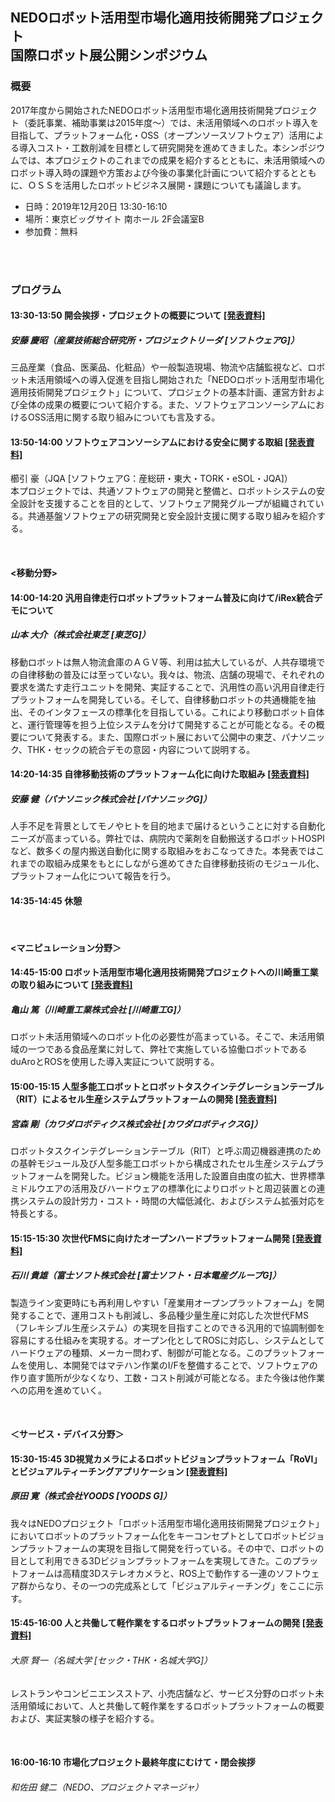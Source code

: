 ## NEDOロボット活用型市場化適用技術開発プロジェクト<br/>国際ロボット展公開シンポジウム


### 概要
2017年度から開始されたNEDOロボット活用型市場化適用技術開発プロジェクト（委託事業、補助事業は2015年度～）では、未活用領域へのロボット導入を目指して、プラットフォーム化・OSS（オープンソースソフトウェア）活用による導入コスト・工数削減を目標として研究開発を進めてきました。本シンポジウムでは、本プロジェクトのこれまでの成果を紹介するとともに、未活用領域へのロボット導入時の課題や方策および今後の事業化計画について紹介するとともに、ＯＳＳを活用したロボットビジネス展開・課題についても議論します。

- 日時：2019年12月20日 13:30-16:10 
- 場所：東京ビッグサイト 南ホール 2F会議室B
- 参加費：無料

<br/>
<br/>


### プログラム

#### 13:30-13:50 開会挨拶・プロジェクトの概要について [[発表資料]](191220_irex_Ando.pdf)
##### 安藤 慶昭（産業技術総合研究所・プロジェクトリーダ [ソフトウェアG]）<br/>
三品産業（食品、医薬品、化粧品）や一般製造現場、物流や店舗監視など、ロボット未活用領域への導入促進を目指し開始された「NEDOロボット活用型市場化適用技術開発プロジェクト」について、プロジェクトの基本計画、運営方針および全体の成果の概要について紹介する。また、ソフトウェアコンソーシアムにおけるOSS活用に関する取り組みについても言及する。

#### 13:50-14:00 ソフトウェアコンソーシアムにおける安全に関する取組 [[発表資料]](191220_irex_JQA.pdf)
櫛引 豪（JQA [ソフトウェアG：産総研・東大・TORK・eSOL・JQA]）<br/>
本プロジェクトでは、共通ソフトウェアの開発と整備と、ロボットシステムの安全設計を支援することを目的として、ソフトウェア開発グループが組織されている。共通基盤ソフトウェアの研究開発と安全設計支援に関する取り組みを紹介する。

<br/>

#### <移動分野>

#### 14:00-14:20 汎用自律走行ロボットプラットフォーム普及に向けて/iRex統合デモについて
##### 山本 大介（株式会社東芝 [東芝G]）<br/>
移動ロボットは無人物流倉庫のＡＧＶ等、利用は拡大しているが、人共存環境での自律移動の普及には至っていない。我々は、物流、店舗の現場で、それぞれの要求を満たす走行ユニットを開発、実証することで、汎用性の高い汎用自律走行プラットフォームを開発している。そして、自律移動ロボットの共通機能を抽出、そのインタフェースの標準化を目指している。これにより移動ロボット自体と、運行管理等を担う上位システムを分けて開発することが可能となる。その概要について発表する。また、国際ロボット展において公開中の東芝、パナソニック、THK・セックの統合デモの意図・内容について説明する。

#### 14:20-14:35 自律移動技術のプラットフォーム化に向けた取組み [[発表資料]](191220_irex_Panasonic.pdf)
##### 安藤 健（パナソニック株式会社 [パナソニックG]）<br/>
人手不足を背景としてモノやヒトを目的地まで届けるということに対する自動化ニーズが高まっている。弊社では、病院内で薬剤を自動搬送するロボットHOSPIなど、数多くの屋内搬送自動化に関する取組みをおこなってきた。本発表ではこれまでの取組み成果をもとにしながら進めてきた自律移動技術のモジュール化、プラットフォーム化について報告を行う。

#### 14:35-14:45 休憩

<br/>

#### <マニピュレーション分野＞

#### 14:45-15:00 ロボット活用型市場化適用技術開発プロジェクトへの川崎重工業の取り組みについて [[発表資料]](191220_irex_KHI.pdf)
##### 亀山  篤（川崎重工業株式会社 [川崎重工G]）<br/>
ロボット未活用領域へのロボット化の必要性が高まっている。そこで、未活用領域の一つである食品産業に対して、弊社で実施している協働ロボットであるduAroとROSを使用した導入実証について説明する。

#### 15:00-15:15 人型多能工ロボットとロボットタスクインテグレーションテーブル（RIT）によるセル生産システムプラットフォームの開発 [[発表資料]](191220_irex_Kawada.pdf)
##### 宮森 剛（カワダロボティクス株式会社 [カワダロボティクスG]）<br/>
ロボットタスクインテグレーションテーブル（RIT）と呼ぶ周辺機器連携のための基幹モジュール及び人型多能工ロボットから構成されたセル生産システムプラットフォームを開発した。ビジョン機能を活用した設置自由度の拡大、世界標準ミドルウエアの活用及びハードウェアの標準化によりロボットと周辺装置との連携システムの設計労力・コスト・時間の大幅低減化、およびシステム拡張対応を特長とする。

#### 15:15-15:30 次世代FMSに向けたオープンハードプラットフォーム開発 [[発表資料]](191220_irex_FSI.pdf)
##### 石川 貴雄（富士ソフト株式会社 [富士ソフト・日本電産グループG]）<br/>
製造ライン変更時にも再利用しやすい「産業用オープンプラットフォーム」を開発することで、運用コストも削減し、多品種少量生産に対応した次世代FMS（フレキシブル生産システム）の実現を目指すことのできる汎用的で協調制御を容易にする仕組みを実現する。オープン化としてROSに対応し、システムとしてハードウェアの種類、メーカー問わず、制御が可能となる。このプラットフォームを使用し、本開発ではマテハン作業のI/Fを整備することで、ソフトウェアの作り直す箇所が少なくなり、工数・コスト削減が可能となる。また今後は他作業への応用を進めていく。

<br/>

#### ＜サービス・デバイス分野＞

#### 15:30-15:45  3D視覚カメラによるロボットビジョンプラットフォーム「RoVI」とビジュアルティーチングアプリケーション [[発表資料]](191220_irex_YOODS.pdf)
##### 原田 寛（株式会社YOODS [YOODS G]）<br/>
我々はNEDOプロジェクト「ロボット活用型市場化適用技術開発プロジェクト」においてロボットのプラットフォーム化をキーコンセプトとしてロボットビジョンプラットフォームの実現を目指して開発を行っている。その中で、ロボットの目として利用できる3Dビジョンプラットフォームを実現してきた。このプラットフォームは高精度3Dステレオカメラと、ROS上で動作する一連のソフトウェア群からなり、その一つの完成系として「ビジュアルティーチング」をここに示す。

#### 15:45-16:00 人と共働して軽作業をするロボットプラットフォームの開発 [[発表資料]](191220_irex_SEC.pdf)
###### 大原 賢一（名城大学 [セック・THK・名城大学G]）<br/>
レストランやコンビニエンスストア、小売店舗など、サービス分野のロボット未活用領域において、人と共働して軽作業をするロボットプラットフォームの概要および、実証実験の様子を紹介する。

<br/>

#### 16:00-16:10 市場化プロジェクト最終年度にむけて・閉会挨拶
###### 和佐田 健二（NEDO、プロジェクトマネージャ）
